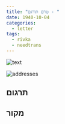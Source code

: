 ```yaml
---
title: "טרם תורגם - "
date: 1940-10-04
categories:
  - letter
tags:
  - rivka
  - needtrans
---
```


![text](/pupko-papers/assets/images/1940-10-04-content.jpg)

![addresses](/pupko-papers/assets/images/1940-10-04-addresses.jpg)

## תרגום


## מקור

